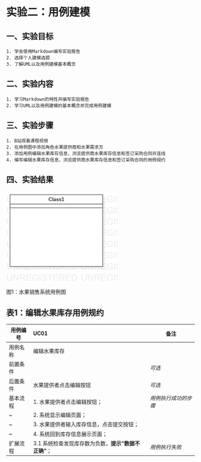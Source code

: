 # 实验二：用例建模

## 一、实验目标
	1. 学会使用Markdown编写实验报告
	2. 选择个人建模选题
	3. 了解UML以及用例建模基本概念

## 二、实验内容
	1. 学习Markdown的特性并编写实验报告
	2. 学习UML以及用例建模的基本概念并完成用例建模

## 三、实验步骤
	1. B站观看课程视频
	2. 在用例图中添加角色水果提供商和水果需求方
	3. 添加用例编辑水果库存信息、浏览提供商水果库存信息和签订采购合同并连线
	4. 编写编辑水果库存信息、浏览提供商水果库存信息和签订采购合同的用例规约

## 四、实验结果
![用例图](./model1.jpg) 

图1：水果销售系统用例图

## 表1：编辑水果库存用例规约  

用例编号  | UC01 | 备注  
-|:-|-  
用例名称  | 编辑水果库存  |   
前置条件  |      | *可选*   
后置条件  | 水果提供者点击编辑按钮     | *可选*   
基本流程  | 1. 水果提供者点击编辑按钮；  |*用例执行成功的步骤*    
~| 2. 系统显示编辑页面；  |   
~| 3. 水果提供者输入库存信息，点击提交按钮；  |   
~| 4. 系统回到库存信息展示页面；  |   
扩展流程  | 3.1 系统检查发现库存数为负数，**提示“数据不正确”**；  |*用例执行失败*    





